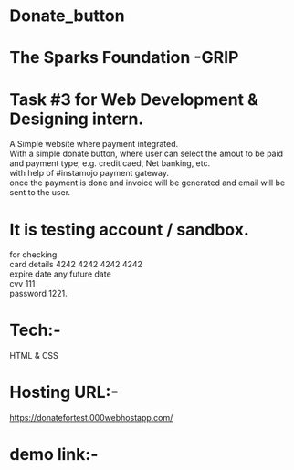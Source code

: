 # Donate_button

# The Sparks Foundation -GRIP 
# Task #3 for Web Development & Designing intern.

A Simple website where payment integrated.<br>
With a simple donate button, where user can select the amout to be paid and payment type, e.g. credit caed, Net banking, etc.<br>
with help of #instamojo payment gateway.<br>
once the payment is done and invoice will be generated and email will be sent to the user.

# It is testing account / sandbox.
for checking<br>
card details 4242 4242 4242 4242<br>
expire date any future date<br>
cvv 111<br>
password 1221.

# Tech:-
  HTML & CSS
  
# Hosting URL:-
  https://donatefortest.000webhostapp.com/

# demo link:-
